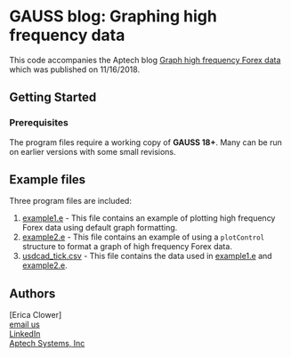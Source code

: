 # GAUSS blog: Graphing high frequency data
This code accompanies the Aptech blog [Graph high frequency Forex data](https://www.aptech.com/blog/graph-high-frequency-forex-data/) which was published on 11/16/2018.

## Getting Started
### Prerequisites
The program files require a working copy of **GAUSS 18+**. Many can be run on earlier versions with some small revisions.

## Example files
Three program files are included:
1. [example1.e](example1.e) - This file contains an example of plotting high frequency Forex data using default graph formatting.
2. [example2.e](example2.e) - This file contains an example of using a `plotControl` structure to format a graph of high frequency Forex data.
3. [usdcad_tick.csv](usdcad_tick.csv) - This file contains the data used in [example1.e](example1.e) and [example2.e](example2.e).

## Authors
[Erica Clower]  
[email us](mailto:eclower@aptech.com)  
[LinkedIn](https://linkedin.com/in/ericaclower)  
[Aptech Systems, Inc](https://www.aptech.com/)
